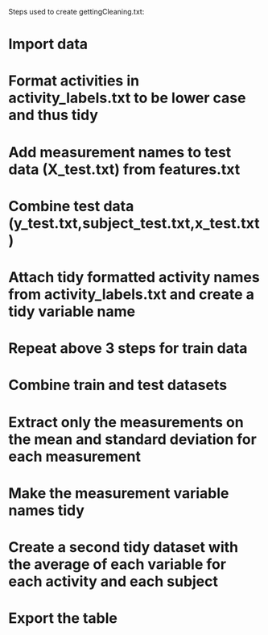 Steps used to create gettingCleaning.txt:

# Import data
# Format activities in activity_labels.txt to be lower case and thus tidy
# Add measurement names to test data (X_test.txt) from features.txt
# Combine test data (y_test.txt,subject_test.txt,x_test.txt)
# Attach tidy formatted activity names from activity_labels.txt and create a tidy variable name
# Repeat above 3 steps for train data
# Combine train and test datasets
# Extract only the measurements on the mean and standard deviation for each measurement
# Make the measurement variable names tidy
# Create a second tidy dataset with the average of each variable for each activity and each subject 
# Export the table

